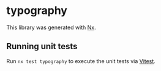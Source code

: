 # typography

This library was generated with [Nx](https://nx.dev).

## Running unit tests

Run `nx test typography` to execute the unit tests via [Vitest](https://vitest.dev/).
